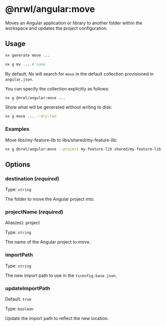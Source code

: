 # @nrwl/angular:move

Moves an Angular application or library to another folder within the workspace and updates the project configuration.

## Usage

```bash
nx generate move ...
```

```bash
nx g mv ... # same
```

By default, Nx will search for `move` in the default collection provisioned in `angular.json`.

You can specify the collection explicitly as follows:

```bash
nx g @nrwl/angular:move ...
```

Show what will be generated without writing to disk:

```bash
nx g move ... --dry-run
```

### Examples

Move libs/my-feature-lib to libs/shared/my-feature-lib:

```bash
nx g @nrwl/angular:move --project my-feature-lib shared/my-feature-lib
```

## Options

### destination (_**required**_)

Type: `string`

The folder to move the Angular project into.

### projectName (_**required**_)

Alias(es): project

Type: `string`

The name of the Angular project to move.

### importPath

Type: `string`

The new import path to use in the `tsconfig.base.json`.

### updateImportPath

Default: `true`

Type: `boolean`

Update the import path to reflect the new location.
